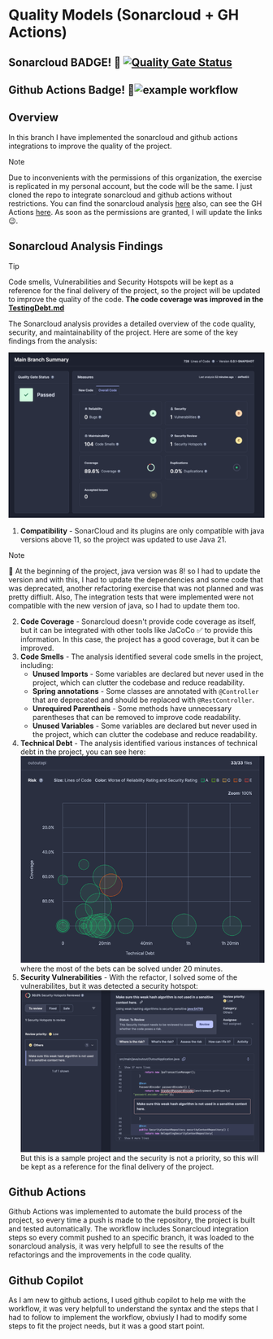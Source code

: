 # Quality Models (Sonarcloud + GH Actions)

## Sonarcloud BADGE! 🎉 [![Quality Gate Status](https://sonarcloud.io/api/project_badges/measure?project=andres-marcelo-csdt-project_outout-api&metric=alert_status)](https://sonarcloud.io/project/overview?id=andres-marcelo-csdt-project_outout-api)

## Github Actions Badge! 🔧![example workflow](https://github.com/AndresMarcelo7/outoutapi/actions/workflows/build.yml/badge.svg)

## Overview

In this branch I have implemented the sonarcloud and github actions integrations to improve the quality of the project.

> [!NOTE]
> Due to inconvenients with the permissions of this organization, the exercise is replicated in my personal account, but the code will be the same. I just cloned the repo to integrate sonarcloud and github actions without restrictions.
> You can find the sonarcloud analysis [here](https://sonarcloud.io/summary/new_code?id=andres-marcelo-csdt-project_outout-api) also, can see the GH Actions [here](https://github.com/AndresMarcelo7/outoutapi/actions). As soon as the permissions are granted, I will update the links 😉.

## Sonarcloud Analysis Findings

> [!TIP]
> Code smells, Vulnerabilities and Security Hotspots will be kept as a reference for the final delivery of the project, so the project will be updated to improve the quality of the code.
> **The code coverage was improved in the [TestingDebt.md](TestingDebt.md)**

The Sonarcloud analysis provides a detailed overview of the code quality, security, and maintainability of the project. Here are some of the key findings from the analysis:

![img.png](../img/sonardash.png)

1. **Compatibility** - SonarCloud and its plugins are only compatible with java versions above 11, so the project was updated to use Java 21.
> [!NOTE]
> 🤕 At the beginning of the project, java version was 8! so I had to update the version and with this, I had to update the dependencies and some code that was deprecated, another refactoring exercise that was not planned and was pretty diffiult.
> Also, The integration tests that were implemented were not compatible with the new version of java, so I had to update them too.
2. **Code Coverage** - Sonarcloud doesn't provide code coverage as itself, but it can be integrated with other tools like JaCoCo ✅ to provide this information. In this case, the project has a good coverage, but it can be improved.
3. **Code Smells** - The analysis identified several code smells in the project, including:
    - **Unused Imports** - Some variables are declared but never used in the project, which can clutter the codebase and reduce readability.
    - **Spring annotations** - Some classes are annotated with `@Controller` that are deprecated and should be replaced with `@RestController`.
    - **Unrequired Parentheis** - Some methods have unnecessary parentheses that can be removed to improve code readability.
    - **Unused Variables** - Some variables are declared but never used in the project, which can clutter the codebase and reduce readability.
4. **Technical Debt** - The analysis identified various instances of technical debt in the project, you can see here:
![img.png](../img/TechnicalDebts.png)
where the most of the bets can be solved under 20 minutes.
5. **Security Vulnerabilities** - With the refactor, I solved some of the vulnerabilites, but it was detected  a security hotspot:
![img.png](../img/SecHotspots.png)
But this is a sample project and the security is not a priority, so this will be kept as a reference for the final delivery of the project.

## Github Actions
Github Actions was implemented to automate the build process of the project, so every time a push is made to the repository, the project is built and tested automatically. The workflow includes Sonarcloud integration steps so every commit pushed to an specific branch, it was loaded to the sonarcloud analysis, it was very helpfull to see the results of the refactorings and the improvements in the code quality.

## Github Copilot
As I am new to github actions, I used github copilot to help me with the workflow, it was very helpfull to understand the syntax and the steps that I had to follow to implement the workflow, obviusly I had to modify some steps to fit the project needs, but it was a good start point.